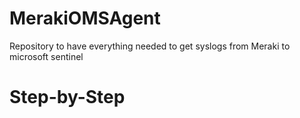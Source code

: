 # MerakiOMSAgent
Repository to have everything needed to get syslogs from Meraki to microsoft sentinel


# Step-by-Step 
